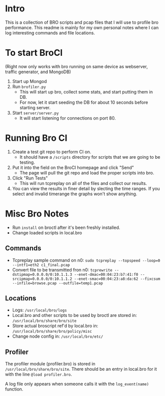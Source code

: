 # Intro 

This is a collection of BRO scripts and pcap files that I will use to profile bro performance. 
This readme is mainly for my own personal notes where I can log interesting commands and file locations. 

# To start BroCI 
(Right now only works with bro running on same device as webserver, traffic generator, and MongoDB)
1. Start up Mongod 
2. Run ```brofiler.py```
    * This will start up bro, collect some stats, and start putting them in DB. 
    * For now, let it start seeding the DB for about 10 seconds before starting server. 
3. Start ```server/server.py ```
    * It will start listening for connections on port 80. 

# Running Bro CI
1. Create a test git repo to perform CI on.  
    * It should have a ```/scripts``` directory for scripts that we are going to be testing.
2. Put it into the field on the BroCI homepage and click "Send"
    * The page will pull the git repo and load the proper scripts into bro. 
3. Click "Run Tests" 
    * This will run tcpreplay on all of the files and collect our results. 
4. You can view the results in finer detail by slecting the time ranges. If you select and invalid timerange the graphs won't show anything.  

# Misc Bro  Notes

* Run ```install``` on broctl after it's been freshly installed. 
* Change loaded scripts in local.bro

## Commands
* Tcpreplay sample command on n0: ```sudo tcpreplay --topspeed --loop=0 --intf1=eth2 c1_final.pcap```
* Convert file to be transmitted fron n0: ```tcprewrite --dstipmap=0.0.0.0/0:10.1.1.3 --enet-dmac=00:04:23:b7:41:f0 --srcipmap=0.0.0.0/0:10.1.1.2 --enet-smac=00:04:23:a8:da:62 --fixcsum --infile=browse.pcap --outfile=temp1.pcap ```

## Locations
* Logs: ```/usr/local/bro/logs```
* Local.bro and other scripts to be used by broctl are stored in: ```/usr/local/bro/share/bro/site```
* Store actual broscript ref'd by local.bro in: ```/usr/local/bro/share/bro/policy/misc```
* Change node config in: ```/usr/local/bro/etc/```

## Profiler
The profiler module (profiler.bro) is stored in ```/usr/local/bro/share/bro/site```. There should be an entry in local.bro for it with the line ```@load profiler.bro```. 

A log file only appears when someone calls it with the ```log_event(name)``` function.
